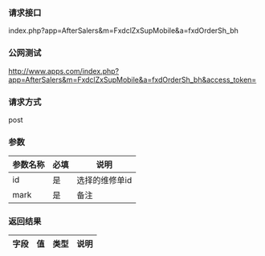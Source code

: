### **请求接口**
index.php?app=AfterSalers&m=FxdclZxSupMobile&a=fxdOrderSh_bh



### **公网测试**
http://www.apps.com/index.php?app=AfterSalers&m=FxdclZxSupMobile&a=fxdOrderSh_bh&access_token=

### **请求方式**
post


### **参数**
| 参数名称  |必填|     说明      |
|------|-----|------|
| id| 是 |选择的维修单id|
| mark| 是 |备注|

### **返回结果**
|字段        |值          |类型    |说明        |
| ---------  |--------    |-------- |--------  |